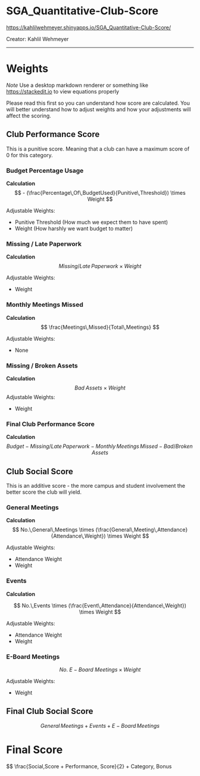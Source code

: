 # SGA_Quantitative-Club-Score


https://kahlilwehmeyer.shinyapps.io/SGA_Quantitative-Club-Score/

Creator: Kahlil Wehmeyer

***
# Weights
*Note* Use a desktop markdown renderer or something like https://stackedit.io to view equations properly

Please read this first so you can understand how score are calculated. You will better understand how to adjust weights and how your adjustments will affect the scoring.

## Club Performance Score
This is a punitive score. Meaning that a club can have a maximum score of 0 for this category. 

### Budget Percentage Usage

**Calculation**
$$ - (\frac{Percentage\,Of\,BudgetUsed}{Punitive\,Threshold})  \times Weight $$

Adjustable Weights:
- Punitive Threshold (How much we expect them to have spent)
- Weight (How harshly we want budget to matter)

### Missing /  Late Paperwork

**Calculation**
$$ Missing/Late\,Paperwork \times Weight$$

Adjustable Weights:
- Weight

### Monthly Meetings Missed

**Calculation**
$$ \frac{Meetings\,Missed}{Total\,Meetings} $$

Adjustable Weights:
- None

### Missing / Broken Assets

**Calculation**
$$ Bad\; Assets \times Weight
$$
Adjustable Weights:
- Weight

### Final Club Performance Score

**Calculation**
$$ Budget - Missing/Late\, Paperwork - Monthly\, Meetings\, Missed - Bad/Broken\, Assets$$

## Club Social Score
This is an additive score - the more campus and student involvement the better score the club will yield.

### General Meetings

**Calculation**
$$ No.\,General\,Meetings \times (\frac{General\,Meeting\,Attendance}{Attendance\,Weight}) \times Weight $$

Adjustable Weights:
- Attendance Weight
- Weight

### Events

**Calculation**

$$ No.\,Events \times (\frac{Event\,Attendance}{Attendance\,Weight}) \times Weight $$

Adjustable Weights:
- Attendance Weight
- Weight

### E-Board Meetings

$$ No.\:E-Board\:Meetings  \times Weight $$

Adjustable Weights:
- Weight

## Final Club Social Score

$$ General\, Meetings + Events + E-Board\, Meetings$$

# Final Score 

$$ \frac{Social\,Score + Performance\, Score}{2} + Category\, Bonus
